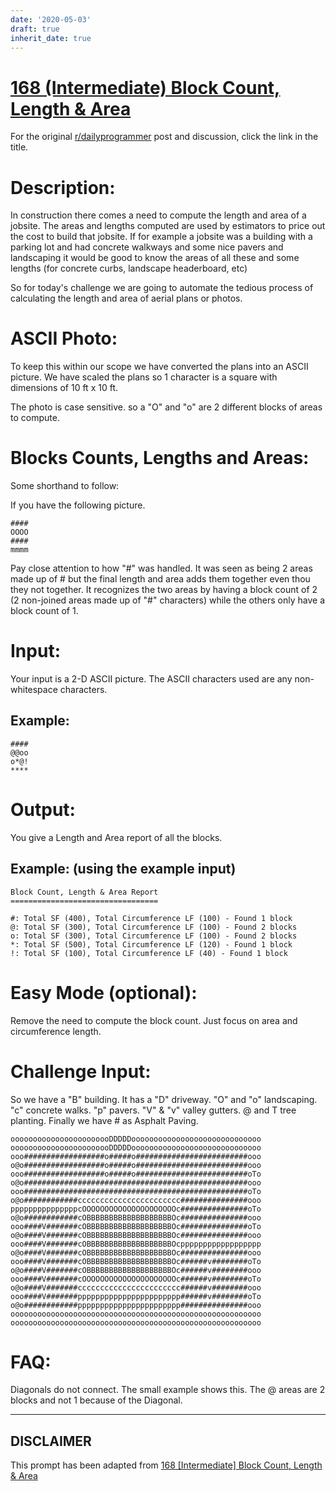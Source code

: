 ```yaml
---
date: '2020-05-03'
draft: true
inherit_date: true
---
```


# [168 (Intermediate) Block Count, Length & Area](https://www.reddit.com/r/dailyprogrammer/comments/291x9h/6252014_challenge_168_intermediate_block_count/)

For the original [r/dailyprogrammer](https://www.reddit.com/r/dailyprogrammer/) post and discussion, click the link in the title.

# Description:
In construction there comes a need to compute the length and area of a jobsite. The areas and lengths computed are used by estimators
to price out the cost to build that jobsite. If for example a jobsite was a building with a parking lot and had concrete walkways and some nice
pavers and landscaping it would be good to know the areas of all these and some lengths (for concrete curbs, landscape headerboard, etc)

So for today's challenge we are going to automate the tedious process of calculating the length and area of aerial plans or photos.

# ASCII Photo:
To keep this within our scope we have converted the plans into an ASCII picture. We have scaled the plans so 1 character is a square 
with dimensions of 10 ft x 10 ft.

The photo is case sensitive. so a "O" and "o" are 2 different blocks of areas to compute.

# Blocks Counts, Lengths and Areas:
Some shorthand to follow:

If you have the following picture.


```
####
OOOO
####
mmmm
```
Pay close attention to how "#" was handled. It was seen as being 2 areas made up of # but the final length and area adds them together even thou they not together. It recognizes the two areas by having a block count of 2 (2 non-joined areas made up of "#" characters) while the others only have a block count of 1.

# Input:
Your input is a 2-D ASCII picture. The ASCII characters used are any non-whitespace characters.

## Example:

```
####
@@oo
o*@!
****
```
# Output:
You give a Length and Area report of all the blocks.

## Example: (using the example input)

```
Block Count, Length & Area Report
=================================

#: Total SF (400), Total Circumference LF (100) - Found 1 block
@: Total SF (300), Total Circumference LF (100) - Found 2 blocks
o: Total SF (300), Total Circumference LF (100) - Found 2 blocks
*: Total SF (500), Total Circumference LF (120) - Found 1 block
!: Total SF (100), Total Circumference LF (40) - Found 1 block
```
# Easy Mode (optional):
Remove the need to compute the block count. Just focus on area and circumference length.

# Challenge Input:
So we have a "B" building. It has a "D" driveway. "O" and "o" landscaping. "c" concrete walks. "p" pavers. "V" & "v" valley gutters. @ and T tree planting. 
Finally we have # as Asphalt Paving.


```
ooooooooooooooooooooooDDDDDooooooooooooooooooooooooooooo
ooooooooooooooooooooooDDDDDooooooooooooooooooooooooooooo
ooo##################o#####o#########################ooo
o@o##################o#####o#########################ooo
ooo##################o#####o#########################oTo
o@o##################################################ooo
ooo##################################################oTo
o@o############ccccccccccccccccccccccc###############ooo
pppppppppppppppcOOOOOOOOOOOOOOOOOOOOOc###############oTo
o@o############cOBBBBBBBBBBBBBBBBBBBOc###############ooo
ooo####V#######cOBBBBBBBBBBBBBBBBBBBOc###############oTo
o@o####V#######cOBBBBBBBBBBBBBBBBBBBOc###############ooo
ooo####V#######cOBBBBBBBBBBBBBBBBBBBOcpppppppppppppppppp
o@o####V#######cOBBBBBBBBBBBBBBBBBBBOc###############ooo
ooo####V#######cOBBBBBBBBBBBBBBBBBBBOc######v########oTo
o@o####V#######cOBBBBBBBBBBBBBBBBBBBOc######v########ooo
ooo####V#######cOOOOOOOOOOOOOOOOOOOOOc######v########oTo
o@o####V#######ccccccccccccccccccccccc######v########ooo
ooo####V#######ppppppppppppppppppppppp######v########oTo
o@o############ppppppppppppppppppppppp###############ooo
oooooooooooooooooooooooooooooooooooooooooooooooooooooooo
oooooooooooooooooooooooooooooooooooooooooooooooooooooooo
```
# FAQ:
Diagonals do not connect. The small example shows this. The @ areas are 2 blocks and not 1 because of the Diagonal.


----
## **DISCLAIMER**
This prompt has been adapted from [168 [Intermediate] Block Count, Length & Area](https://www.reddit.com/r/dailyprogrammer/comments/291x9h/6252014_challenge_168_intermediate_block_count/
)
